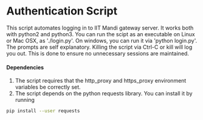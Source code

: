 Authentication Script
=====================

This script automates logging in to IIT Mandi gateway server. It works both with python2 and python3.
You can run the scipt as an executable on Linux or Mac OSX, as './login.py'. On windows, you can run it via 'python login.py'. The prompts are self explanatory.
Killing the script via Ctrl-C or kill will log you out. This is done to ensure no unnecessary sessions are maintained.

#### Dependencies
1. The script requires that the http_proxy and https_proxy environment variables be correctly set.
2. The script depends on the python requests library. You can install it by running
``` sh
pip install --user requests
```
